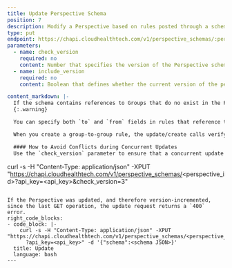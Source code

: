 ```yaml
---
title: Update Perspective Schema
position: 7
description: Modify a Perspective based on rules posted through a schema.
type: put
endpoint: https://chapi.cloudhealthtech.com/v1/perspective_schemas/:perspective-id
parameters:
  - name: check_version
    required: no
    content: Number that specifies the version of the Perspective schema that should be updated.
  - name: include_version
    required: no
    content: Boolean that defines whether the current version of the perspective is returned in the response.

content_markdown: |-
  If the schema contains references to Groups that do no exist in the Perspective, the PUT operation creates those Groups in the Perspective.
  {:.warning}

  You can specify both `to` and `from` fields in rules that reference target Groups. The `from` field is optional. When it is not present, the `Other (Assets Not Allocated)` group is considered to be the `from` Group.

  When you create a group-to-group rule, the update/create calls verify that the source group already has at least one rule higher in the rule that targets it.

  #### How to Avoid Conflicts during Concurrent Updates
  Use the `check_version` parameter to ensure that a concurrent update is not overwritten.
  ```
  curl -s -H "Content-Type: application/json" -XPUT "https://chapi.cloudhealthtech.com/v1/perspective_schemas/<perspective_id>?api_key=<api_key>&check_version=3"
  ```

  If the Perspective was updated, and therefore version-incremented, since the last GET operation, the update request returns a `400` error.
right_code_blocks:
  - code_block: |-
      curl -s -H "Content-Type: application/json" -XPUT "https://chapi.cloudhealthtech.com/v1/perspective_schemas/<perspective_id>
        ?api_key=<api_key>" -d '{"schema":<schema JSON>}'
    title: Update
    language: bash
---
```

